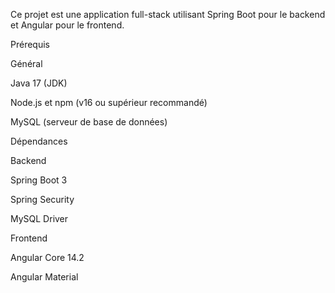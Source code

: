 Ce projet est une application full-stack utilisant Spring Boot pour le backend et Angular pour le frontend.

Prérequis

Général

Java 17 (JDK)

Node.js et npm (v16 ou supérieur recommandé)

MySQL (serveur de base de données)

Dépendances

Backend

Spring Boot 3

Spring Security

MySQL Driver

Frontend

Angular Core 14.2

Angular Material
